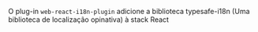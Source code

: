 O plug-in `web-react-i18n-plugin` adicione a biblioteca typesafe-i18n (Uma biblioteca de localização opinativa) à stack React
